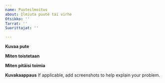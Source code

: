 ```yaml
---
name: Puuteilmoitus
about: Ilmiuta puute tai virhe
Otsikko: ''
Tarrat: ''
Suorittajat: ''

---
```


**Kuvaa pute**


**Miten toistetaan**


**Miten pitäisi toimia**


**Kuvakaappaus**
If applicable, add screenshots to help explain your problem.

